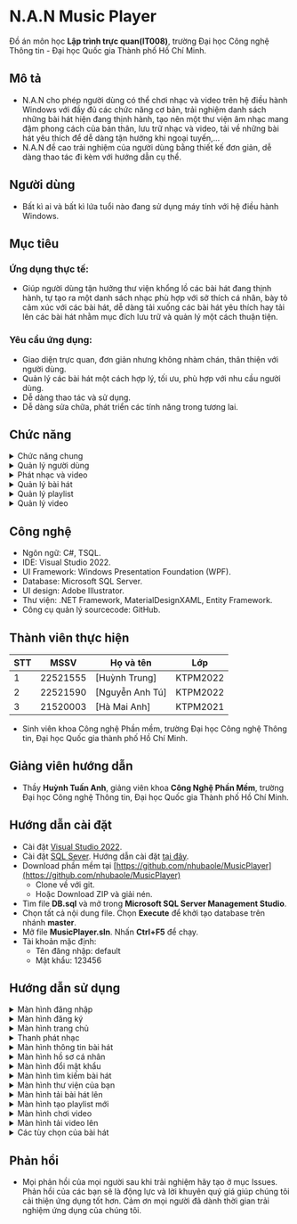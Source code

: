 # N.A.N Music Player 
 Đồ án môn học **Lập trình trực quan(IT008)**, trường Đại học Công nghệ Thông tin - Đại học Quốc gia Thành phố Hồ Chí Minh.
##	Mô tả
* N.A.N cho phép người dùng có thể chơi nhạc và video trên hệ điều hành Windows với đầy đủ các chức năng cơ bản, trải nghiệm danh sách những bài hát hiện đang thịnh hành, tạo nên một thư viện âm nhạc mang đậm phong cách của bản thân, lưu trữ nhạc và video, tải về những bài hát yêu thích để dễ dàng tận hưởng khi ngoại tuyến,… 
* N.A.N đề cao trải nghiệm của người dùng bằng thiết kế đơn giản, dễ dàng thao tác đi kèm với hướng dẫn cụ thể.

## Người dùng
* Bất kì ai và bất kì lứa tuổi nào đang sử dụng máy tính với hệ điều hành Windows.
  
## Mục tiêu
### Ứng dụng thực tế:
*	Giúp người dùng tận hưởng thư viện khổng lồ các bài hát đang thịnh hành, tự tạo ra một danh sách nhạc phù hợp với sở thích cá nhân, bày tỏ cảm xúc với các bài hát, dễ dàng tải xuống các bài hát yêu thích hay tải lên các bài hát nhằm mục đích lưu trữ và quản lý một cách thuận tiện.
### Yêu cầu ứng dụng:
*	Giao diện trực quan, đơn giản nhưng không nhàm chán, thân thiện với người dùng.
*	Quản lý các bài hát một cách hợp lý, tối ưu, phù hợp với nhu cầu người dùng.
*	Dễ dàng thao tác và sử dụng.
*	Dễ dàng sửa chữa, phát triển các tính năng trong tương lai.

## Chức năng
<details>
  <summary>Chức năng chung</summary>
 
- Đăng nhập
- Đăng xuất
- Đăng ký
- Hiển thị bài hát now-playing
- Hẹn giờ sử dụng


</details>
 <details>
    <summary>Quản lý người dùng</summary>

  - Tạo tài khoản mới
  - Thiết lập các thông tin cá nhân của bản thân
  - Thay đổi thông tin cá nhân
  - Thay đổi mật khẩu
  </details>
   <details>
    <summary>Phát nhạc và video</summary>

  - Chơi được một số định dạng nhạc và video phổ biến (mp3, wav, mp4, etc.)
  - Chuyển bài hát kế tiếp/trước đó
  - Phát/Dừng
  - Lặp bài hát
  - Phát ngẫu nhiên
  - Tăng giảm âm lượng
  - Thay đổi vị trí phát của bài hát hiện tại
  
  </details>
  <details>
  <summary>Quản lý bài hát</summary>

  - Hiển thị thông tin chi tiết, lượt thích bài hát
  - Tải xuống bài hát
  - Tìm kiếm bài hát theo tên bài hát, tên ca sĩ
  - Lọc bài hát theo thể loại
  - Thêm bài hát vào danh sách yêu thích
  - Hiển thị và lưu trữ bài hát đã nghe gần đây
  - Hiển thị và lưu trữ bài hát đã thích
  - Tải lên bài hát
    - Thêm bài hát
    - Sửa bài hát đã tải lên
    - Xóa bài hát đã tải lên
  
  </details>
  <details>
  <summary>Quản lý playlist</summary>
  
  - Tạo playlist mới
  - Chỉnh sửa playlist
  - Xóa playlist
  - Thêm bài hát vào playlist
  - Xóa bài hát khỏi playlist
  - Phát nhạc trong playlist
  </details>
   <details>
  <summary>Quản lý video</summary>
  
  - Hiển thị màn hình chơi video
  - Lọc video theo thể loại
  - Tải lên video
    - Thêm video
    - Sửa video đã tải lên
    - Xóa video đã tải lên
    
  </details>
  
## Công nghệ
* Ngôn ngữ: C#, TSQL.
* IDE: Visual Studio 2022.
* UI Framework: Windows Presentation Foundation (WPF).
* Database: Microsoft SQL Server.
* UI design: Adobe Illustrator.
* Thư viện: .NET Framework, MaterialDesignXAML, Entity Framework.
* Công cụ quản lý sourcecode: GitHub.

## Thành viên thực hiện
| STT | MSSV     | Họ và tên                                                  | Lớp      | 
| --- | -------- | ---------------------------------------------------------- | -------- | 
| 1   | 22521555 | [Huỳnh Trung]          | KTPM2022 | 
| 2   | 22521590 | [Nguyễn Anh Tú]             | KTPM2022 | 
| 3   | 21520003 | [Hà Mai Anh] | KTPM2021 | 
*	Sinh viên khoa Công nghệ Phần mềm, trường Đại học Công nghệ Thông tin, Đại học Quốc gia thành phố Hồ Chí Minh.

## Giảng viên hướng dẫn
* Thầy **Huỳnh Tuấn Anh**, giảng viên khoa **Công Nghệ Phần Mềm**, trường Đại học Công nghệ Thông tin, Đại học Quốc gia Thành phố Hồ Chí Minh.

## Hướng dẫn cài đặt
- Cài đặt [Visual Studio 2022](https://visualstudio.microsoft.com/downloads/).
- Cài đặt [SQL Sever](https://www.microsoft.com/en-us/sql-server/sql-server-downloads). Hướng dẫn cài đặt [tại đây](https://www.youtube.com/watch?v=c9NQLLboSeg).
- Download phần mềm tại [https://github.com/nhubaole/MusicPlayer](https://github.com/nhubaole/MusicPlayer)
  - Clone về với git.
  - Hoặc Download ZIP và giải nén.
- Tìm file **DB.sql** và mở trong **Microsoft SQL Server Management Studio**. 
- Chọn tất cả nội dung file. Chọn **Execute** để khởi tạo database trên nhánh **master**.
- Mở file **MusicPlayer.sln**. Nhấn **Ctrl+F5** để chạy.
- Tài khoản mặc định:
  - Tên đăng nhập: default
  - Mật khẩu: 123456

## Hướng dẫn sử dụng
 <details>
  <summary>Màn hình đăng nhập</summary>
  
  - Nhập đầy đủ thông tin đăng nhập gồm **tên tài khoản** và **mật khẩu**
  - Ấn nút **ĐĂNG NHẬP** để đăng nhập vào tài khoản của mình 
  - Nếu chưa có tài khoản, ấn nút **ĐĂNG KÝ** để chuyển sang màn hình đăng ký
  ![](https://i.imgur.com/mpRDRQo.png)
    
  </details>
 <details>
  <summary>Màn hình đăng ký</summary>
  
  - Nhập đầy đủ các trường thông tin **bắt buộc**
  - Ấn nút **ĐĂNG KÝ** để đăng ký
  ![](https://i.imgur.com/xf8MUra.png)
    
  </details>
  <details>
  <summary>Màn hình trang chủ</summary>
  
  - Sau khi đăng nhập thành công sẽ được chuyển sang màn hình trang chủ
  - Khám phá các bài hát đang thịnh hành và mới phát hành
  ![](https://i.imgur.com/4nI4zeX.png)
    
  </details>
 <details>
  <summary>Thanh phát nhạc</summary>
  
  - Chọn bài hát để phát
  - Tùy chọn các chức năng: phát/dừng, phát bài kế tiếp/trước đó, lặp bài hát, phát ngẫu nhiên bằng cách ấn vào các nút tương ứng
  - Tùy chỉnh vị trí phát bằng cách kéo thả thanh trượt
  - Tùy chỉnh âm lượng bài hát
  - Ấn nút **ba chấm** để xem thông tin chi tiết bài hát
  ![](https://i.imgur.com/1cCDvzQ.png)
    
  </details>
  <details>
  <summary>Màn hình thông tin bài hát</summary>
  
  - Xem được tên bài hát, tên ca sĩ, thời lượng, thể loại, số lượt thích
  - Ấn nút **TẢI XUỐNG** sau đó chọn nơi muốn lưu trữ để tải bài hát về máy
  ![](https://i.imgur.com/Vgvcels.png)
    
  </details>
  <details>
  <summary>Màn hình hồ sơ cá nhân</summary>
  
  - Xem được các thông tin của bản thân
  - Có thể chỉnh sửa các thông tin
  - Ấn nút **CẬP NHẬT THÔNG TIN** để lưu các thông tin được thay đổi
  - Ấn nút **ĐỔI MẬT KHẨU** để hiển thị màn hình đổi mật khẩu
  ![](https://i.imgur.com/zT7W5GS.png)
    
  </details>
  <details>
  <summary>Màn hình đổi mật khẩu</summary>
  
  - Nhập mật khẩu cũ, mật khẩu mới, xác nhận mật khẩu mới
  - Ấn nút **LƯU** để đổi mật khẩu
  
  ![](https://i.imgur.com/PinFqQS.png)
    
  </details>
  <details>
  <summary>Màn hình tìm kiếm bài hát</summary>
  
  - Tùy chọn tìm kiếm theo tên ca sĩ/tên bài hát
  - Nhập vào ô tìm kiếm để tìm bài hát thích hợp
  - Thay đổi các tab thể loại để lọc bài hát theo thể loại
  ![](https://i.imgur.com/CFWZnf4.png)
    
  </details>
  <details>
  <summary>Màn hình thư viện của bạn</summary>
  
  - Lưu trữ các bài hát **đã nghe gần đây**, bài hát **yêu thích**, bài hát **đã tải lên**, **playlist**
  - Tùy chọn hẹn giờ để đặt thời gian sử dụng
  - Ấn nút **Tải lên** để hiển thị màn hình tải bài hát lên
  - Ấn nút **Tạo Playlist mới** để hiển thị màn hình tạo playlist
  ![](https://i.imgur.com/ysgA0Ij.png)
  - Quản lý playlist
    - Chỉnh sửa/xóa playlist đang có
    - Phát nhạc trong playlist
    - Xóa bài hát ra khỏi playlist
    ![](https://i.imgur.com/dMjArVd.png)
    
  </details>
  <details>
  <summary>Màn hình tải bài hát lên</summary>
  
  - Nhập tên bài hát cần tải lên và chọn file bài hát từ máy tính (bắt buộc)
  - Nhập các thông tin khác
  - Ấn nút **TẢI LÊN** để tải bài hát lên thư viện của bạn
  ![](https://i.imgur.com/2oh5bT1.png)
    
  </details>
  <details>
  <summary>Màn hình tạo playlist mới</summary>
  
  - Nhập tên playlist cần tạo
  - Ấn nút **TẠO** để tạo playlist mới
  
  ![](https://i.imgur.com/wOeNq5C.png)
    
  </details>
  <details>
  <summary>Màn hình chơi video</summary>
  
  - Tùy chọn video muốn xem (video có sẵn, video tải lên)
  - Tùy chọn thể loại video
  - Xem video HD với các chế độ phát/dừng, chọn video kế tiếp/trước đó
  - Điều chỉnh âm lượng video
  - Ấn nút **Tải lên** để hiển thị màn hình tải video lên
  
  ![](https://i.imgur.com/cJSneot.png)
    
  </details>
  <details>
  <summary>Màn hình tải video lên</summary>
  
  - Nhập tên video cần tải lên và chọn file video từ máy tính (bắt buộc)
  - Nhập các thông tin khác
  - Ấn nút **TẢI LÊN** để tải video lên thư viện của bạn
  
  ![](https://i.imgur.com/ZzP5KkL.png)
    
  </details>
  <details>
  <summary>Các tùy chọn của bài hát</summary>
  
  - Bài hát có sẵn trên hệ thống
    - Ấn nút **thêm vào playlist** sau đó chọn playlist muốn thêm vào trên danh sách các playlist hiện có
    - Ấn nút **yêu thích** để yêu thích/bỏ yêu thích bài hát
    
    ![](https://i.imgur.com/bHaazIm.png)
  - Bài hát tải lên
    - Ấn nút **chỉnh sửa** để chỉnh sửa thông tin chi tiết bài hát
    - Ấn nút **xóa** để xóa bài hát đã tải lên
    
    ![](https://i.imgur.com/AHfIm2x.png)
    
  </details>
  
  ## Phản hồi
* Mọi phản hồi của mọi người sau khi trải nghiệm hãy tạo ở mục Issues. Phản hồi của các bạn sẽ là động lực và lời khuyên quý giá giúp chúng tôi cải thiện ứng dụng tốt hơn. Cảm ơn mọi người đã dành thời gian trải nghiệm ứng dụng của chúng tôi.
